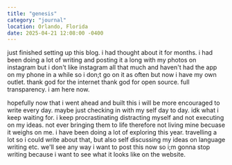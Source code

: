```yaml
---
title: "genesis"
category: "journal"
location: Orlando, Florida
date: 2025-04-21 12:08:00 -0400
---
```


just finished setting up this blog. i had thought about it for months. i had been doing a lot of writing and posting it
a long with my photos on instagram but i don't like instagram all that much and haven't had the app on my phone in a
while so i don;t go on it as often but now i have my own outlet. thank god for the internet thank god for open source.
full transparency. i am here now. 

hopefully now that i went ahead and built this i will be more encouraged to write
every day. maybe just checking in with my self day to day. idk what i keep waiting for. i keep procrastinating
distracting myself and not executing on my ideas. not ever bringing them to life therefore not living mine becuase it
weighs on me. i have been doing a lot of exploring this year. travelling a lot so i could write about that, but also
self discussing my ideas on language writing etc. we'll see any way i want to post this now so i;m gonna stop writing
because i want to see what it looks like on the website. 
